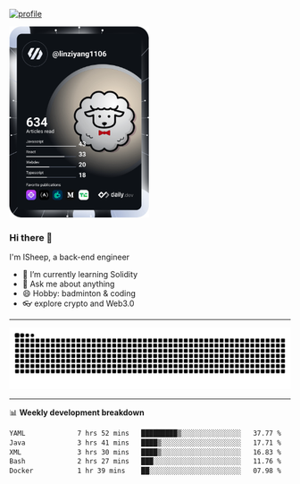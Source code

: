 [![profile](https://user-images.githubusercontent.com/54968314/208005045-e4b42f3b-833d-4242-bfcc-e764865553a2.svg)](https://www.calligrapher.ai/)

<a href="https://app.daily.dev/linziyang1106"><img src="/devcard.png" width="250" alt="ISheep's Dev Card"/></a>

### Hi there 🐏

I'm ISheep, a back-end engineer

- 🔭 I’m currently learning Solidity
- 💬 Ask me about anything
- 😄 Hobby: badminton & coding
- 👓 explore crypto and Web3.0

-------

![](https://raw.githubusercontent.com/ISheepp/ISheepp/output/github-contribution-grid-snake.svg)

-------

📊 **Weekly development breakdown**
<!--START_SECTION:waka-->

```txt
YAML             7 hrs 52 mins   █████████▒░░░░░░░░░░░░░░░   37.77 %
Java             3 hrs 41 mins   ████▒░░░░░░░░░░░░░░░░░░░░   17.71 %
XML              3 hrs 30 mins   ████▒░░░░░░░░░░░░░░░░░░░░   16.83 %
Bash             2 hrs 27 mins   ███░░░░░░░░░░░░░░░░░░░░░░   11.76 %
Docker           1 hr 39 mins    ██░░░░░░░░░░░░░░░░░░░░░░░   07.98 %
```

<!--END_SECTION:waka-->
